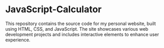 # JavaScript-Calculator
This repository contains the source code for my personal website, built using HTML, CSS, and JavaScript. The site showcases various web development projects and includes interactive elements to enhance user experience.
